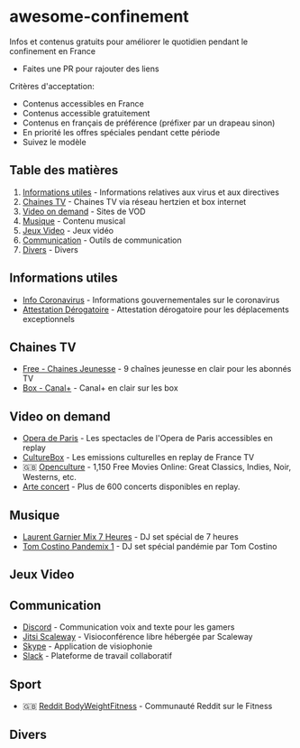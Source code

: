 # awesome-confinement

Infos et contenus gratuits pour améliorer le quotidien pendant le confinement en France

- Faites une PR pour rajouter des liens

Critères d'acceptation:

- Contenus accessibles en France
- Contenus accessible gratuitement
- Contenus en français de préférence (préfixer par un drapeau sinon)
- En priorité les offres spéciales pendant cette période
- Suivez le modèle

## Table des matières

1. [Informations utiles](#informations-utiles) - Informations relatives aux virus et aux directives
2. [Chaines TV](#chaines-tv) - Chaines TV via réseau hertzien et box internet
3. [Video on demand](#video-on-demand) - Sites de VOD
4. [Musique](#musique) - Contenu musical
5. [Jeux Video](#jeux-video) - Jeux vidéo
6. [Communication](#communication) - Outils de communication
7. [Divers](#divers) - Divers

## Informations utiles

- [Info Coronavirus](https://www.gouvernement.fr/info-coronavirus) - Informations gouvernementales sur le coronavirus
- [Attestation Dérogatoire](https://www.gouvernement.fr/sites/default/files/contenu/piece-jointe/2020/03/attestation_de_deplacement_derogatoire.pdf) - Attestation dérogatoire pour les déplacements exceptionnels

## Chaines TV

- [Free - Chaines Jeunesse](https://www.phonandroid.com/free-chaines-jeunesse-en-clair.html) - 9 chaînes jeunesse en clair pour les abonnés TV
- [Box - Canal+](https://twitter.com/maxsaada/status/1239598363772887041) - Canal+ en clair sur les box

## Video on demand

- [Opera de Paris](https://www.operadeparis.fr/magazine) - Les spectacles de l'Opera de Paris accessibles en replay
- [CultureBox](https://www.france.tv/spectacles-et-culture/) - Les emissions culturelles en replay de France TV
- :gb: [Openculture](http://www.openculture.com/freemoviesonline) - 1,150 Free Movies Online: Great Classics, Indies, Noir, Westerns, etc.
- [Arte concert](https://www.arte.tv/fr/arte-concert/) - Plus de 600 concerts disponibles en replay.


## Musique

- [Laurent Garnier Mix 7 Heures](https://www.traxmag.com/laurent-garnier-mix-7-heures-confinement/) - DJ set spécial de 7 heures
- [Tom Costino Pandemix 1](https://soundcloud.com/tom-costino/pandemix-01) - DJ set spécial pandémie par Tom Costino

## Jeux Video

## Communication

- [Discord](https://discordapp.com/) - Communication voix and texte pour les gamers
- [Jitsi Scaleway](https://twitter.com/a_bermingham/status/1239988047980179457) - Visioconférence libre hébergée par Scaleway
- [Skype](https://www.skype.com/fr/) - Application de visiophonie
- [Slack](https://slack.com/) - Plateforme de travail collaboratif

## Sport

- :gb: [Reddit BodyWeightFitness](https://www.reddit.com/r/bodyweightfitness/) - Communauté Reddit sur le Fitness

## Divers
